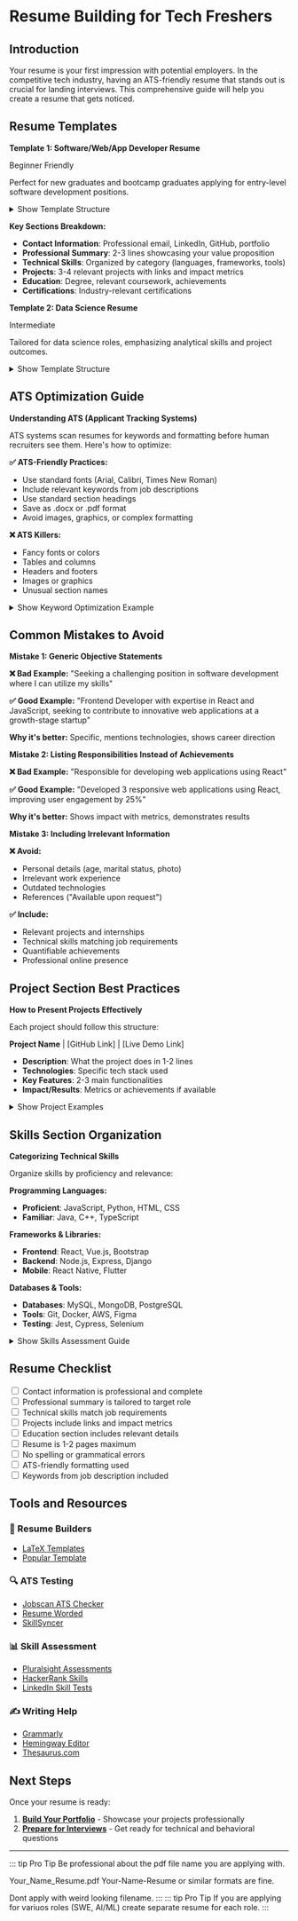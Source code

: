 # Resume Building for Tech Freshers

## Introduction

Your resume is your first impression with potential employers. In the competitive tech industry, having an ATS-friendly resume that stands out is crucial for landing interviews. This comprehensive guide will help you create a resume that gets noticed.

## Resume Templates

<article>

**Template 1: Software/Web/App Developer Resume**

<span class="difficulty-badge difficulty-beginner">Beginner Friendly</span>

Perfect for new graduates and bootcamp graduates applying for entry-level software development positions.

<details><summary>Show Template Structure</summary>

```
[Your Name]
[Phone] | [Email] | [LinkedIn] | [GitHub] | [Portfolio]

PROFESSIONAL SUMMARY
2-3 lines highlighting your key skills and career objectives

TECHNICAL SKILLS
• Languages: JavaScript, Python, Java, HTML, CSS
• Frameworks: React, Node.js, Express, Django
• Databases: MySQL, MongoDB, PostgreSQL
• Tools: Git, Docker, AWS, VS Code

PROJECTS
Project Name | [GitHub Link] | [Live Demo]
• Brief description of what the project does
• Technologies used: React, Node.js, MongoDB
• Key achievements: Improved performance by 40%

EDUCATION
Degree Name | University Name | Year
Relevant coursework, GPA (if above 3.5)

CERTIFICATIONS
• AWS Cloud Practitioner
• Google Analytics Certified
```

</details>

**Key Sections Breakdown:**

- **Contact Information**: Professional email, LinkedIn, GitHub, portfolio
- **Professional Summary**: 2-3 lines showcasing your value proposition
- **Technical Skills**: Organized by category (languages, frameworks, tools)
- **Projects**: 3-4 relevant projects with links and impact metrics
- **Education**: Degree, relevant coursework, achievements
- **Certifications**: Industry-relevant certifications

</article>

<article>

**Template 2: Data Science Resume**

<span class="difficulty-badge difficulty-intermediate">Intermediate</span>

Tailored for data science roles, emphasizing analytical skills and project outcomes.

<details><summary>Show Template Structure</summary>

```
[Your Name]
Data Science Enthusiast
[Contact Information]

PROFESSIONAL SUMMARY
Analytical professional with expertise in Python, R, and machine learning
Passionate about extracting insights from data to drive business decisions

TECHNICAL SKILLS
• Programming: Python, R, SQL, JavaScript
• ML/AI: Scikit-learn, TensorFlow, Keras, Pandas, NumPy
• Visualization: Matplotlib, Seaborn, Tableau, Power BI
• Databases: MySQL, PostgreSQL, MongoDB

PROJECTS
Customer Churn Prediction Model
• Developed ML model achieving 85% accuracy in predicting customer churn
• Technologies: Python, Scikit-learn, Pandas
• Impact: Helped identify at-risk customers, potentially saving $50K annually

EDUCATION & CERTIFICATIONS
• Bachelor's in Computer Science | University Name | 2024
• Google Data Analytics Certificate
• Coursera Machine Learning Specialization
```

</details>

</article>

## ATS Optimization Guide

<article>

**Understanding ATS (Applicant Tracking Systems)**

ATS systems scan resumes for keywords and formatting before human recruiters see them. Here's how to optimize:

**✅ ATS-Friendly Practices:**
- Use standard fonts (Arial, Calibri, Times New Roman)
- Include relevant keywords from job descriptions
- Use standard section headings
- Save as .docx or .pdf format
- Avoid images, graphics, or complex formatting

**❌ ATS Killers:**
- Fancy fonts or colors
- Tables and columns
- Headers and footers
- Images or graphics
- Unusual section names

<details><summary>Show Keyword Optimization Example</summary>

**Job Description Keywords:**
"JavaScript, React, Node.js, Agile, Git, REST APIs"

**Resume Integration:**
```
TECHNICAL SKILLS
• Languages: JavaScript, Python, HTML, CSS
• Frameworks: React, Node.js, Express
• Methodologies: Agile development, Scrum
• Tools: Git, REST APIs, Postman
```

</details>

</article>

## Common Mistakes to Avoid

<article>

**Mistake 1: Generic Objective Statements**

**❌ Bad Example:**
"Seeking a challenging position in software development where I can utilize my skills"

**✅ Good Example:**
"Frontend Developer with expertise in React and JavaScript, seeking to contribute to innovative web applications at a growth-stage startup"

**Why it's better:** Specific, mentions technologies, shows career direction

</article>

<article>

**Mistake 2: Listing Responsibilities Instead of Achievements**

**❌ Bad Example:**
"Responsible for developing web applications using React"

**✅ Good Example:**
"Developed 3 responsive web applications using React, improving user engagement by 25%"

**Why it's better:** Shows impact with metrics, demonstrates results

</article>

<article>

**Mistake 3: Including Irrelevant Information**

**❌ Avoid:**
- Personal details (age, marital status, photo)
- Irrelevant work experience
- Outdated technologies
- References ("Available upon request")

**✅ Include:**
- Relevant projects and internships
- Technical skills matching job requirements
- Quantifiable achievements
- Professional online presence

</article>

## Project Section Best Practices

<article>

**How to Present Projects Effectively**

Each project should follow this structure:

**Project Name** | [GitHub Link] | [Live Demo Link]
- **Description**: What the project does in 1-2 lines
- **Technologies**: Specific tech stack used
- **Key Features**: 2-3 main functionalities
- **Impact/Results**: Metrics or achievements if available

<details><summary>Show Project Examples</summary>

**Example 1: E-commerce Website**
E-commerce Platform | [GitHub](link) | [Live Demo](link)
- Full-stack e-commerce application with user authentication and payment integration
- Technologies: React, Node.js, Express, MongoDB, Stripe API
- Key Features: Product catalog, shopping cart, secure checkout, admin dashboard
- Results: Handles 100+ concurrent users, 99.9% uptime

**Example 2: Data Visualization Dashboard**
COVID-19 Data Dashboard | [GitHub](link) | [Live Demo](link)
- Interactive dashboard displaying real-time COVID-19 statistics
- Technologies: Python, Dash, Plotly, Pandas, REST APIs
- Key Features: Real-time data updates, interactive charts, country comparisons
- Impact: Used by 500+ users for tracking pandemic trends

</details>

</article>

## Skills Section Organization

<article>

**Categorizing Technical Skills**

Organize skills by proficiency and relevance:

**Programming Languages:**
- **Proficient**: JavaScript, Python, HTML, CSS
- **Familiar**: Java, C++, TypeScript

**Frameworks & Libraries:**
- **Frontend**: React, Vue.js, Bootstrap
- **Backend**: Node.js, Express, Django
- **Mobile**: React Native, Flutter

**Databases & Tools:**
- **Databases**: MySQL, MongoDB, PostgreSQL
- **Tools**: Git, Docker, AWS, Figma
- **Testing**: Jest, Cypress, Selenium

<details><summary>Show Skills Assessment Guide</summary>

**Proficiency Levels:**
- **Expert**: 3+ years experience, can mentor others
- **Proficient**: 1-3 years, comfortable with complex tasks
- **Familiar**: 6 months-1 year, can work with guidance
- **Learning**: Currently studying, basic understanding

**Only include skills you can discuss confidently in an interview!**

</details>

</article>

## Resume Checklist

<div class="progress-indicator">
<input type="checkbox"> Contact information is professional and complete
</div>

<div class="progress-indicator">
<input type="checkbox"> Professional summary is tailored to target role
</div>

<div class="progress-indicator">
<input type="checkbox"> Technical skills match job requirements
</div>

<div class="progress-indicator">
<input type="checkbox"> Projects include links and impact metrics
</div>

<div class="progress-indicator">
<input type="checkbox"> Education section includes relevant details
</div>

<div class="progress-indicator">
<input type="checkbox"> Resume is 1-2 pages maximum
</div>

<div class="progress-indicator">
<input type="checkbox"> No spelling or grammatical errors
</div>

<div class="progress-indicator">
<input type="checkbox"> ATS-friendly formatting used
</div>

<div class="progress-indicator">
<input type="checkbox"> Keywords from job description included
</div>

## Tools and Resources

<div class="resource-links">
  <div class="resource-card">
    <h3>📝 Resume Builders</h3>
    <ul>
      <li><a href="https://www.overleaf.com/latex/templates/tagged/cv" target="_blank">LaTeX Templates</a></li>
      <li><a href="https://www.overleaf.com/latex/templates/rendercv-sb2nov-theme/gdspgtsnfncm" target="_blank">Popular Template</a></li>
    </ul>
  </div>
  <div class="resource-card">
    <h3>🔍 ATS Testing</h3>
    <ul>
      <li><a href="https://www.jobscan.co/" target="_blank">Jobscan ATS Checker</a></li>
      <li><a href="https://resumeworded.com/" target="_blank">Resume Worded</a></li>
      <li><a href="https://www.skillsyncer.com/" target="_blank">SkillSyncer</a></li>
    </ul>
  </div>
  <div class="resource-card">
    <h3>📊 Skill Assessment</h3>
    <ul>
      <li><a href="https://www.pluralsight.com/product/skill-assessments" target="_blank">Pluralsight Assessments</a></li>
      <li><a href="https://www.hackerrank.com/skills-verification" target="_blank">HackerRank Skills</a></li>
      <li><a href="https://www.linkedin.com/skill-assessments/" target="_blank">LinkedIn Skill Tests</a></li>
    </ul>
  </div>
  <div class="resource-card">
    <h3>✍️ Writing Help</h3>
    <ul>
      <li><a href="https://www.grammarly.com/" target="_blank">Grammarly</a></li>
      <li><a href="https://hemingwayapp.com/" target="_blank">Hemingway Editor</a></li>
      <li><a href="https://www.thesaurus.com/" target="_blank">Thesaurus.com</a></li>
    </ul>
  </div>
</div>

## Next Steps

Once your resume is ready:

1. **[Build Your Portfolio](/preparation/portfolio-guide)** - Showcase your projects professionally
2. **[Prepare for Interviews](/career/interview-tips)** - Get ready for technical and behavioral questions

---

::: tip Pro Tip
Be professional about the pdf file name you are applying with.

Your_Name_Resume.pdf Your-Name-Resume or similar formats are fine.

Dont apply with weird looking filename.
:::
::: tip Pro Tip
If you are applying for variuos roles (SWE, AI/ML) create separate resume for each role.
:::